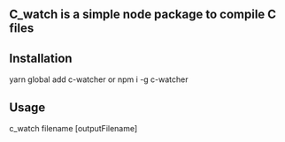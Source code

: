 ## C_watch is a simple node package to compile C files

## Installation

yarn global add c-watcher or 
npm i -g c-watcher


## Usage

c_watch filename [outputFilename]
